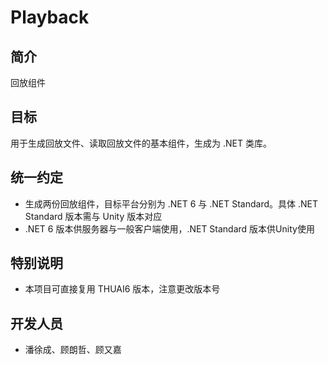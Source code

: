 # Playback

## 简介

回放组件

## 目标

用于生成回放文件、读取回放文件的基本组件，生成为 .NET 类库。

## 统一约定

- 生成两份回放组件，目标平台分别为 .NET 6 与 .NET Standard。具体 .NET Standard 版本需与 Unity 版本对应
- .NET 6 版本供服务器与一般客户端使用，.NET Standard 版本供Unity使用

## 特别说明

- 本项目可直接复用 THUAI6 版本，注意更改版本号

## 开发人员

- 潘徐成、顾朗哲、顾又嘉